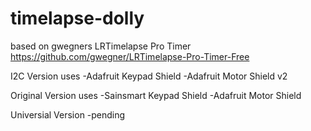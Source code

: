 # timelapse-dolly

based on gwegners LRTimelapse Pro Timer
https://github.com/gwegner/LRTimelapse-Pro-Timer-Free

I2C Version uses
-Adafruit Keypad Shield
-Adafruit Motor Shield v2

Original Version uses
-Sainsmart Keypad Shield
-Adafruit Motor Shield

Universial Version
-pending
